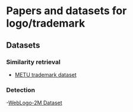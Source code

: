 # Papers and datasets for logo/trademark

## Datasets
### Similarity retrieval
- [METU trademark dataset](http://kovan.ceng.metu.edu.tr/LogoDataset/)
### Detection
-[WebLogo-2M Dataset](http://www.eecs.qmul.ac.uk/~hs308/WebLogo-2M.html/)
